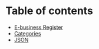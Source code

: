 # Table of contents

* [E-business Register](README.md)
* [Categories](categories.md)
* [JSON](json.md)
